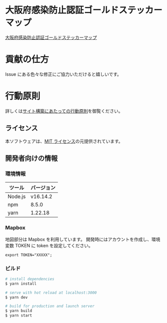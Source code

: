 # 大阪府感染防止認証ゴールドステッカーマップ

[大阪府感染防止認証ゴールドステッカーマップ](https://covid19-osaka-map.info/)

# 貢献の仕方

Issue にある色々な修正にご協力いただけると嬉しいです。

# 行動原則

詳しくは[サイト構築にあたっての行動原則](./.github/CODE_OF_CONDUCT.md)を御覧ください。

## ライセンス

本ソフトウェアは、[MIT ライセンス](./LICENSE.txt)の元提供されています。

## 開発者向けの情報

### 環境情報

| ツール  | バージョン |
| ------- | ---------- |
| Node.js | v16.14.2   |
| npm     | 8.5.0      |
| yarn    | 1.22.18    |

### Mapbox

地図部分は Mapbox を利用しています。
開発時にはアカウントを作成し、環境変数 TOKEN に token を設定してください。

```
export TOKEN="XXXXX";
```

### ビルド

```bash
# install dependencies
$ yarn install

# serve with hot reload at localhost:3000
$ yarn dev

# build for production and launch server
$ yarn build
$ yarn start
```
